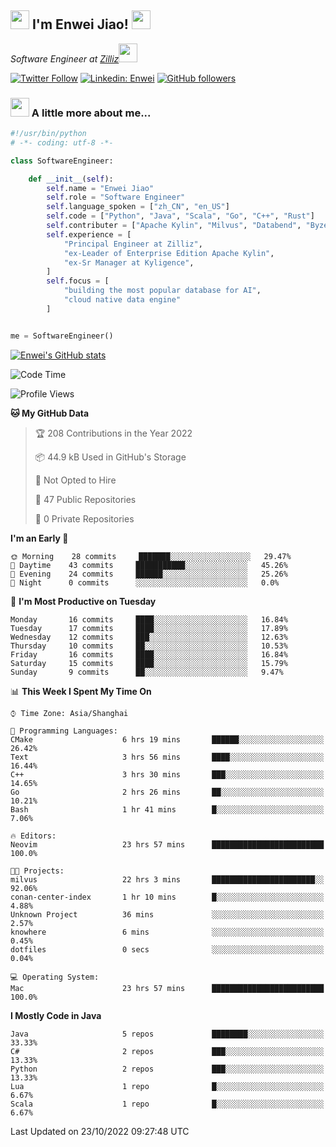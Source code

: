 <h2><img src="https://emojis.slackmojis.com/emojis/images/1531849430/4246/blob-sunglasses.gif?1531849430" width="30"/> I'm  Enwei Jiao! <img src="https://media.giphy.com/media/juBt25nT1KGys/giphy.gif" width=30> </h2>
<!-- <img align='right' src="https://media.giphy.com/media/M9gbBd9nbDrOTu1Mqx/giphy.gif" width="230"> -->
<p><em>Software Engineer at <a href="https://zilliz.com/">Zilliz</a><img src="https://media.giphy.com/media/WUlplcMpOCEmTGBtBW/giphy.gif" width="30"></em></p>

[![Twitter Follow](https://img.shields.io/twitter/follow/misteranmol?label=Follow)](https://twitter.com/intent/follow?screen_name=EnweiJiao)
[![Linkedin: Enwei](https://img.shields.io/badge/-enwei-blue?style=&logo=Linkedin&logoColor=white&link=https://www.linkedin.com/in/enwei-jiao-41192a97)](https://www.linkedin.com/in/enwei-jiao-41192a97/)
[![GitHub followers](https://img.shields.io/github/followers/jiaoew1991?label=Follow&style=social)](https://github.com/jiaoew1991)


### <img src="https://media.giphy.com/media/VgCDAzcKvsR6OM0uWg/giphy.gif" width="30"> A little more about me...  

```python
#!/usr/bin/python
# -*- coding: utf-8 -*-

class SoftwareEngineer:

    def __init__(self):
        self.name = "Enwei Jiao"
        self.role = "Software Engineer"
        self.language_spoken = ["zh_CN", "en_US"]
        self.code = ["Python", "Java", "Scala", "Go", "C++", "Rust"]
        self.contributer = ["Apache Kylin", "Milvus", "Databend", "Byzer-Lang"]
        self.experience = [
            "Principal Engineer at Zilliz",
            "ex-Leader of Enterprise Edition Apache Kylin",
            "ex-Sr Manager at Kyligence",
        ]
        self.focus = [
            "building the most popular database for AI",
            "cloud native data engine"
        ]


me = SoftwareEngineer()
```

[![Enwei's GitHub stats](https://github-readme-stats.vercel.app/api?username=jiaoew1991&count_private=true&show_icons=true)](https://github.com/jiaoew1991/jiaoew1991)

<!-- [![Top Langs](https://github-readme-stats.vercel.app/api/top-langs/?username=jiaoew1991&layout=compact)](https://github.com/jiaoew1991/jiaoew1991) -->

<!--START_SECTION:waka-->
![Code Time](http://img.shields.io/badge/Code%20Time-219%20hrs%2023%20mins-blue)

![Profile Views](http://img.shields.io/badge/Profile%20Views-0-blue)

**🐱 My GitHub Data** 

> 🏆 208 Contributions in the Year 2022
 > 
> 📦 44.9 kB Used in GitHub's Storage 
 > 
> 🚫 Not Opted to Hire
 > 
> 📜 47 Public Repositories 
 > 
> 🔑 0 Private Repositories  
 > 
**I'm an Early 🐤** 

```text
🌞 Morning    28 commits     ███████░░░░░░░░░░░░░░░░░░   29.47% 
🌆 Daytime    43 commits     ███████████░░░░░░░░░░░░░░   45.26% 
🌃 Evening    24 commits     ██████░░░░░░░░░░░░░░░░░░░   25.26% 
🌙 Night      0 commits      ░░░░░░░░░░░░░░░░░░░░░░░░░   0.0%

```
📅 **I'm Most Productive on Tuesday** 

```text
Monday       16 commits     ████░░░░░░░░░░░░░░░░░░░░░   16.84% 
Tuesday      17 commits     ████░░░░░░░░░░░░░░░░░░░░░   17.89% 
Wednesday    12 commits     ███░░░░░░░░░░░░░░░░░░░░░░   12.63% 
Thursday     10 commits     ██░░░░░░░░░░░░░░░░░░░░░░░   10.53% 
Friday       16 commits     ████░░░░░░░░░░░░░░░░░░░░░   16.84% 
Saturday     15 commits     ████░░░░░░░░░░░░░░░░░░░░░   15.79% 
Sunday       9 commits      ██░░░░░░░░░░░░░░░░░░░░░░░   9.47%

```


📊 **This Week I Spent My Time On** 

```text
⌚︎ Time Zone: Asia/Shanghai

💬 Programming Languages: 
CMake                    6 hrs 19 mins       ██████░░░░░░░░░░░░░░░░░░░   26.42% 
Text                     3 hrs 56 mins       ████░░░░░░░░░░░░░░░░░░░░░   16.44% 
C++                      3 hrs 30 mins       ███░░░░░░░░░░░░░░░░░░░░░░   14.65% 
Go                       2 hrs 26 mins       ██░░░░░░░░░░░░░░░░░░░░░░░   10.21% 
Bash                     1 hr 41 mins        █░░░░░░░░░░░░░░░░░░░░░░░░   7.06%

🔥 Editors: 
Neovim                   23 hrs 57 mins      █████████████████████████   100.0%

🐱‍💻 Projects: 
milvus                   22 hrs 3 mins       ███████████████████████░░   92.06% 
conan-center-index       1 hr 10 mins        █░░░░░░░░░░░░░░░░░░░░░░░░   4.88% 
Unknown Project          36 mins             ░░░░░░░░░░░░░░░░░░░░░░░░░   2.57% 
knowhere                 6 mins              ░░░░░░░░░░░░░░░░░░░░░░░░░   0.45% 
dotfiles                 0 secs              ░░░░░░░░░░░░░░░░░░░░░░░░░   0.04%

💻 Operating System: 
Mac                      23 hrs 57 mins      █████████████████████████   100.0%

```

**I Mostly Code in Java** 

```text
Java                     5 repos             ████████░░░░░░░░░░░░░░░░░   33.33% 
C#                       2 repos             ███░░░░░░░░░░░░░░░░░░░░░░   13.33% 
Python                   2 repos             ███░░░░░░░░░░░░░░░░░░░░░░   13.33% 
Lua                      1 repo              █░░░░░░░░░░░░░░░░░░░░░░░░   6.67% 
Scala                    1 repo              █░░░░░░░░░░░░░░░░░░░░░░░░   6.67%

```



 Last Updated on 23/10/2022 09:27:48 UTC
<!--END_SECTION:waka-->
